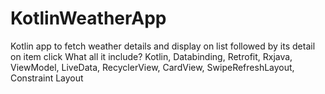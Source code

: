 # KotlinWeatherApp
Kotlin app to fetch weather details and display on list followed by its detail on item click
What all it include?
Kotlin, Databinding, Retrofit, Rxjava, ViewModel, LiveData, RecyclerView, CardView, SwipeRefreshLayout, Constraint Layout
